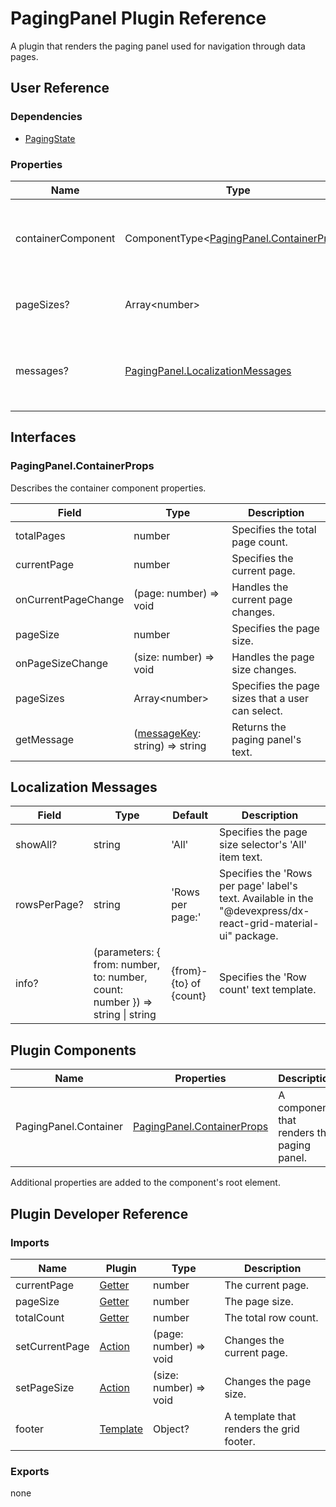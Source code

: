 # PagingPanel Plugin Reference

A plugin that renders the paging panel used for navigation through data pages.

## User Reference

### Dependencies

- [PagingState](paging-state.md)

### Properties

Name | Type | Default | Description
-----|------|---------|------------
containerComponent | ComponentType&lt;[PagingPanel.ContainerProps](#pagingpanelcontainerprops)&gt; | | A component that renders the paging panel.
pageSizes? | Array&lt;number&gt; | [] | The page sizes that a user can select.
messages? | [PagingPanel.LocalizationMessages](#localization-messages) | | An object that specifies the localization messages.

## Interfaces

### PagingPanel.ContainerProps

Describes the container component properties.

Field | Type | Description
------|------|------------
totalPages | number | Specifies the total page count.
currentPage | number | Specifies the current page.
onCurrentPageChange | (page: number) => void | Handles the current page changes.
pageSize | number | Specifies the page size.
onPageSizeChange | (size: number) => void | Handles the page size changes.
pageSizes | Array&lt;number&gt; | Specifies the page sizes that a user can select.
getMessage | ([messageKey](#localization-messages): string) => string | Returns the paging panel's text.

## Localization Messages

Field | Type | Default | Description
------|------|---------|------------
showAll? | string | 'All' | Specifies the page size selector's 'All' item text.
rowsPerPage? | string | 'Rows per page:' | Specifies the 'Rows per page' label's text. Available in the "@devexpress/dx-react-grid-material-ui" package.
info? | (parameters: { from: number, to: number, count: number }) => string &#124; string | {from}-{to} of {count} | Specifies the 'Row count' text template.

## Plugin Components

Name | Properties | Description
-----|------------|------------
PagingPanel.Container | [PagingPanel.ContainerProps](#pagingpanelcontainerprops) | A component that renders the paging panel.

Additional properties are added to the component's root element.

## Plugin Developer Reference

### Imports

Name | Plugin | Type | Description
-----|--------|------|------------
currentPage | [Getter](../../../dx-react-core/docs/reference/getter.md) | number | The current page.
pageSize | [Getter](../../../dx-react-core/docs/reference/getter.md) | number | The page size.
totalCount | [Getter](../../../dx-react-core/docs/reference/getter.md) | number | The total row count.
setCurrentPage | [Action](../../../dx-react-core/docs/reference/action.md) | (page: number) => void | Changes the current page.
setPageSize | [Action](../../../dx-react-core/docs/reference/action.md) | (size: number) => void | Changes the page size.
footer | [Template](../../../dx-react-core/docs/reference/template.md) | Object? | A template that renders the grid footer.

### Exports

none

